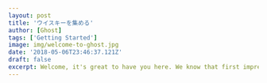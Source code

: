 ```yaml
---
layout: post
title: 'ウイスキーを集める'
author: [Ghost]
tags: ['Getting Started']
image: img/welcome-to-ghost.jpg
date: '2018-05-06T23:46:37.121Z'
draft: false
excerpt: Welcome, it's great to have you here. We know that first impressions are important, so we've populated your new site with some initial getting started posts that will help you get familiar with everything in no time.
---
```


